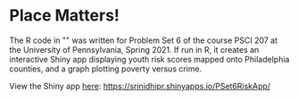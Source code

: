 # Place Matters!

The R code in "" was written for Problem Set 6 of the course PSCI 207 at the University of Pennsylvania, Spring 2021. If run in R, it creates an interactive Shiny app displaying youth risk scores mapped onto Philadelphia counties, and a graph plotting poverty versus crime.

View the Shiny app [here](https://srinidhipr.shinyapps.io/PSet6RiskApp/): https://srinidhipr.shinyapps.io/PSet6RiskApp/
